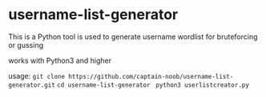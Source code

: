 # username-list-generator

This is a Python tool is used to generate username wordlist for bruteforcing or gussing

works with Python3 and higher

usage:
    `git clone https://github.com/captain-noob/username-list-generator.git`
    `cd username-list-generator`
   ` python3 userlistcreator.py`
   
   
    
    
    
